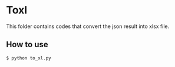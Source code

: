 # Toxl
This folder contains codes that convert the json result into xlsx file.

## How to use
```
$ python to_xl.py
```
